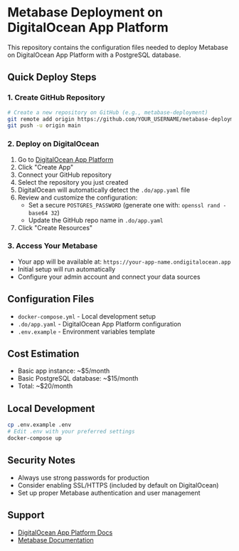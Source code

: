 # Metabase Deployment on DigitalOcean App Platform

This repository contains the configuration files needed to deploy Metabase on DigitalOcean App Platform with a PostgreSQL database.

## Quick Deploy Steps

### 1. Create GitHub Repository
```bash
# Create a new repository on GitHub (e.g., metabase-deployment)
git remote add origin https://github.com/YOUR_USERNAME/metabase-deployment.git
git push -u origin main
```

### 2. Deploy on DigitalOcean
1. Go to [DigitalOcean App Platform](https://cloud.digitalocean.com/apps)
2. Click "Create App"
3. Connect your GitHub repository
4. Select the repository you just created
5. DigitalOcean will automatically detect the `.do/app.yaml` file
6. Review and customize the configuration:
   - Set a secure `POSTGRES_PASSWORD` (generate one with: `openssl rand -base64 32`)
   - Update the GitHub repo name in `.do/app.yaml`
7. Click "Create Resources"

### 3. Access Your Metabase
- Your app will be available at: `https://your-app-name.ondigitalocean.app`
- Initial setup will run automatically
- Configure your admin account and connect your data sources

## Configuration Files

- `docker-compose.yml` - Local development setup
- `.do/app.yaml` - DigitalOcean App Platform configuration
- `.env.example` - Environment variables template

## Cost Estimation
- Basic app instance: ~$5/month
- Basic PostgreSQL database: ~$15/month
- Total: ~$20/month

## Local Development
```bash
cp .env.example .env
# Edit .env with your preferred settings
docker-compose up
```

## Security Notes
- Always use strong passwords for production
- Consider enabling SSL/HTTPS (included by default on DigitalOcean)
- Set up proper Metabase authentication and user management

## Support
- [DigitalOcean App Platform Docs](https://docs.digitalocean.com/products/app-platform/)
- [Metabase Documentation](https://www.metabase.com/docs/)